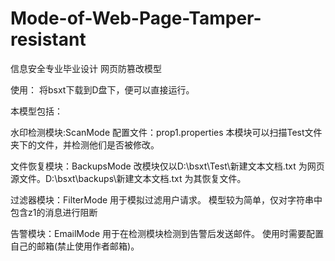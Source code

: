 # Mode-of-Web-Page-Tamper-resistant
信息安全专业毕业设计
网页防篡改模型

使用：
将bsxt下载到D盘下，便可以直接运行。

本模型包括：

水印检测模块:ScanMode 配置文件：prop1.properties
本模块可以扫描Test文件夹下的文件，并检测他们是否被修改。

文件恢复模块：BackupsMode 
改模块仅以D:\bsxt\Test\新建文本文档.txt 为网页源文件。D:\bsxt\backups\新建文本文档.txt 为其恢复文件。

过滤器模块：FilterMode 用于模拟过滤用户请求。
模型较为简单，仅对字符串中包含z1的消息进行阻断

告警模块：EmailMode 用于在检测模块检测到告警后发送邮件。
使用时需要配置自己的邮箱(禁止使用作者邮箱)。
